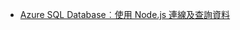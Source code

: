 - [Azure SQL Database︰使用 Node.js 連線及查詢資料](https://docs.microsoft.com/azure/sql-database/sql-database-connect-query-nodejs)
